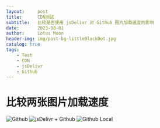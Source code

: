 ```yaml
---
layout:     post
title:      CDN测试
subtitle:   比较是否使用 jsDelivr 对 Github 图片加载速度的影响
date:       2023-08-01
author:     Lotus Moon
header-img: img/post-bg-littleBlackDot.jpg
catalog: true
tags:
    - Test
    - CDN
    - jsDelivr
    - Github
---
```


# 比较两张图片加载速度
![Github](https://github.com/Lotus-Moon-0/Lotus-Moon-0.github.io/blob/main/img/bigImg/test-1.jpg?raw=true)
![jsDelivr + Github](https://cdn.jsdelivr.net/gh/lotus-moon-0/lotus-moon-0.github.io/img/bigImg/test-1-rev.jpg)
![Github Local](/img/bigImg/test-1.jpg)